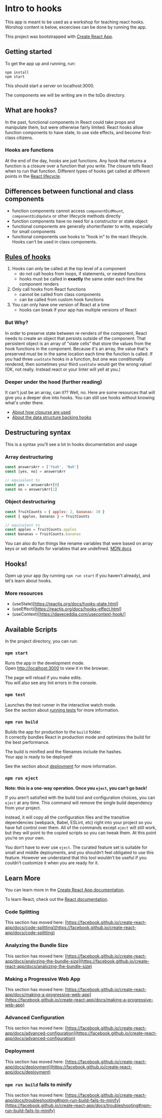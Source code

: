 # Intro to hooks

This app is meant to be used as a workshop for teaching react hooks. Worshop content is below, excercises can be done by running the app.

This project was bootstrapped with [Create React App](https://github.com/facebook/create-react-app).

## Getting started

To get the app up and running, run:
```
npm install
npm start
```

This should start a server on localhost:3000.

The components we will be writing are in the toDo directory.

## What are hooks?

In the past, functional components in React could take props and manipulate them, but were otherwise fairly limited.
React hooks allow function components to have state, to use side effects, and become first-class citizens.

### Hooks are functions

At the end of the day, hooks are just functions. Any hook that returns a function is a closure over a function that you write. The closure
tells React when to run that function. Different types of hooks get called at different points in the [React lifecycle](https://reactjs.org/docs/react-component.html).

## Differences between functional and class components

- function components cannot access `componentDidMount`, `componentDidUpdate` or other lifecycle methods directly
- function components have no need for a constructor or state object
- functional components are generally shorter/faster to write, expecially for small components
- functional components use hooks to "hook in" to the react lifecycle. Hooks can't be used in class components.

## [Rules of hooks](https://reactjs.org/docs/hooks-rules.html)

1. Hooks can only be called at the top level of a component
    - do not call hooks from loops, if statements, or nested functions
    - hooks must be called in **exactly** the same order each time the component renders
1. Only call hooks from React functions
    - cannot be called from class components
    - can be called from custom hook functions
1. You can only have one version of React at a time
    - hooks can break if your app has multiple versions of React

### But Why?

In order to preserve state between re-renders of the component, React needs to create an object that persists outside of the component.
That persistent object is an array of "state cells" that store the values from the hook functions in the component. Because it's an array, the value that's preserved must be in the same location each time the function is called. If you had three `useState` hooks in a function, but one was conditionally rendered, then sometimes your third `useState` would get the wrong value! (OK, not really. Instead react or your linter will yell at you.)

### Deeper under the hood (further reading)

It can't just be an array, can it?? Well, no. Here are some resources that will give you a deeper dive into hooks.
You can still use hooks without knowing what's under there.

- [About how closurse are used](https://www.netlify.com/blog/2019/03/11/deep-dive-how-do-react-hooks-really-work/)
- [About the data structure backing hooks](https://the-guild.dev/blog/react-hooks-system)

## Destructuring syntax

This is a syntax you'll see a lot in hooks documentation and usage

### Array destructuring
```javascript
const answersArr = ['Yeah', 'Nah']
const [yes, no] = answersArr

// equivalent to
const yes = answersArr[0]
const no = answersArr[1]
```

### Object destructuring
```javascript
const fruitCounts = { apples: 2, bananas: 10 }
const { apples, bananas } = fruitCounts

// equivalent to
const apples = fruitCounts.apples
const bananas = fruitCounts.bananas
```

You can also do fun things like rename variables that were based on array keys or set defaults for variables that are undefined.
[MDN docs](https://developer.mozilla.org/en-US/docs/Web/JavaScript/Reference/Operators/Destructuring_assignment)

## Hooks!
Open up your app (by running `npm run start` if you haven't already), and let's learn about hooks.

### More resources
- (useState)[https://reactjs.org/docs/hooks-state.html]
- (useEffect)[https://reactjs.org/docs/hooks-effect.html]
- (useContext)[https://daveceddia.com/usecontext-hook/]

## Available Scripts

In the project directory, you can run:

### `npm start`

Runs the app in the development mode.\
Open [http://localhost:3000](http://localhost:3000) to view it in the browser.

The page will reload if you make edits.\
You will also see any lint errors in the console.

### `npm test`

Launches the test runner in the interactive watch mode.\
See the section about [running tests](https://facebook.github.io/create-react-app/docs/running-tests) for more information.

### `npm run build`

Builds the app for production to the `build` folder.\
It correctly bundles React in production mode and optimizes the build for the best performance.

The build is minified and the filenames include the hashes.\
Your app is ready to be deployed!

See the section about [deployment](https://facebook.github.io/create-react-app/docs/deployment) for more information.

### `npm run eject`

**Note: this is a one-way operation. Once you `eject`, you can’t go back!**

If you aren’t satisfied with the build tool and configuration choices, you can `eject` at any time. This command will remove the single build dependency from your project.

Instead, it will copy all the configuration files and the transitive dependencies (webpack, Babel, ESLint, etc) right into your project so you have full control over them. All of the commands except `eject` will still work, but they will point to the copied scripts so you can tweak them. At this point you’re on your own.

You don’t have to ever use `eject`. The curated feature set is suitable for small and middle deployments, and you shouldn’t feel obligated to use this feature. However we understand that this tool wouldn’t be useful if you couldn’t customize it when you are ready for it.

## Learn More

You can learn more in the [Create React App documentation](https://facebook.github.io/create-react-app/docs/getting-started).

To learn React, check out the [React documentation](https://reactjs.org/).

### Code Splitting

This section has moved here: [https://facebook.github.io/create-react-app/docs/code-splitting](https://facebook.github.io/create-react-app/docs/code-splitting)

### Analyzing the Bundle Size

This section has moved here: [https://facebook.github.io/create-react-app/docs/analyzing-the-bundle-size](https://facebook.github.io/create-react-app/docs/analyzing-the-bundle-size)

### Making a Progressive Web App

This section has moved here: [https://facebook.github.io/create-react-app/docs/making-a-progressive-web-app](https://facebook.github.io/create-react-app/docs/making-a-progressive-web-app)

### Advanced Configuration

This section has moved here: [https://facebook.github.io/create-react-app/docs/advanced-configuration](https://facebook.github.io/create-react-app/docs/advanced-configuration)

### Deployment

This section has moved here: [https://facebook.github.io/create-react-app/docs/deployment](https://facebook.github.io/create-react-app/docs/deployment)

### `npm run build` fails to minify

This section has moved here: [https://facebook.github.io/create-react-app/docs/troubleshooting#npm-run-build-fails-to-minify](https://facebook.github.io/create-react-app/docs/troubleshooting#npm-run-build-fails-to-minify)
